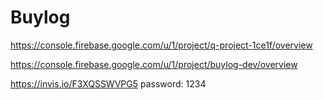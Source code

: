 # Buylog

https://console.firebase.google.com/u/1/project/q-project-1ce1f/overview

https://console.firebase.google.com/u/1/project/buylog-dev/overview

https://invis.io/F3XQSSWVPG5 password: 1234
